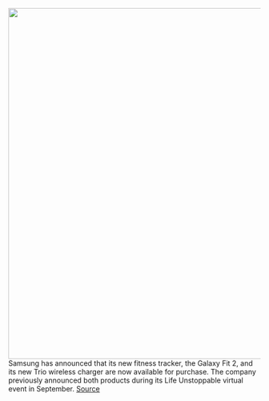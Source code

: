 <img src='https://cdn.vox-cdn.com/thumbor/GHzefRPmrPsmFumeKh61iedQNmY=/0x0:1024x768/1200x800/filters:focal(431x303:593x465)/cdn.vox-cdn.com/uploads/chorus_image/image/67642908/samsung_galaxy_fit2_trio_wireless_charger.0.png' width='700px' /><br/>
Samsung has announced that its new fitness tracker, the Galaxy Fit 2, and its new Trio wireless charger are now available for purchase. The company previously announced both products during its Life Unstoppable virtual event in September.
<a href='https://www.theverge.com/2020/10/16/21519292/samsung-galaxy-fit-2-trio-wireless-charger-price'> Source <a/>